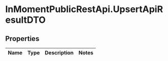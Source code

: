 # InMomentPublicRestApi.UpsertApiResultDTO

## Properties

Name | Type | Description | Notes
------------ | ------------- | ------------- | -------------


